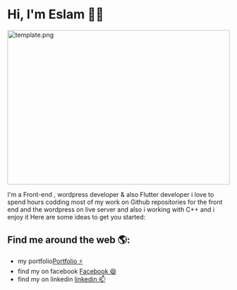 # Hi, I'm Eslam 👋🏾

<img src="https://user-images.githubusercontent.com/35490681/89426102-13e3e980-d73a-11ea-919f-ddbc01d4800c.png" alt="template.png" width="100%" height="350px">

I'm a Front-end , wordpress developer & also Flutter developer i love to spend hours codding most of my work on Github repositories for the front end and the wordpress on live server and also i working with C++ and i enjoy it
Here are some ideas to get you started:

## Find me around the web 🌎:

- my portfolio<a href="https://eslamsamy5.github.io/My-PortFolio/">Portfolio ⚡</a>
- find my on facebook <a href="https://www.facebook.com/eslam.samy.92">Facebook 😄</a>
- find my on linkedin <a href="https://www.linkedin.com/in/eslam-samy-96a8b9156/">linkedin 📫</a>
<!--
- 🔭 I’m currently working on ...
- 🌱 I’m currently learning ...
- 👯 I’m looking to collaborate on ...
- 🤔 I’m looking for help with ...
- 💬 Ask me about ...
- 📫 How to reach me: ...
- 😄 Pronouns: ...
- ⚡ Fun fact: ...
  -->
